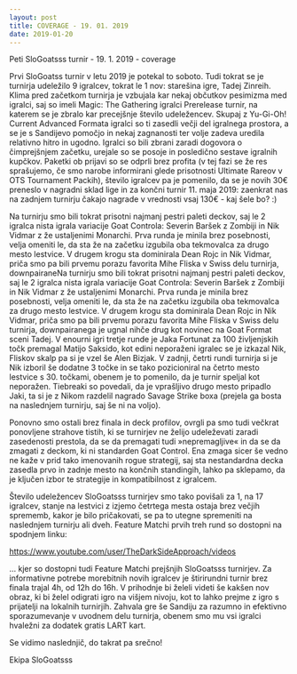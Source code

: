 ```yaml
---
layout: post
title: COVERAGE - 19. 01. 2019
date: 2019-01-20
---
```

Peti SloGoatsss turnir - 19. 1. 2019 - coverage

Prvi SloGoatss turnir v letu 2019 je potekal to soboto. Tudi tokrat se je turnirja udeležilo 9 igralcev, tokrat le 1 nov: starešina igre, Tadej Zinreih. Klima pred začetkom turnirja je vzbujala kar nekaj občutkov pesimizma med igralci, saj so imeli Magic: The Gathering igralci Prerelease turnir, na katerem se je zbralo kar precejšnje število udeležencev. Skupaj z Yu-Gi-Oh! Current Advanced Formata igralci so ti zasedli večji del igralnega prostora, a se je s Sandijevo pomočjo in nekaj zagnanosti ter volje zadeva uredila relativno hitro in ugodno. Igralci so bili zbrani zaradi dogovora o čimprejšnjem začetku, urejale so se posoje in posledično sestave igralnih kupčkov. Paketki ob prijavi so se odprli brez profita (v tej fazi se že res sprašujemo, če smo narobe informirani glede prisotnosti Ultimate Rareov v OTS Tournament Packih), število igralcev pa je pomenilo, da se je novih 30€ preneslo v nagradni sklad lige in za končni turnir 11. maja 2019: zaenkrat nas na zadnjem turnirju čakajo nagrade v vrednosti vsaj 130€ - kaj šele bo? :)

Na turnirju smo bili tokrat prisotni najmanj pestri paleti deckov, saj le 2 igralca nista igrala variacije Goat Controla: Severin Baršek z Zombiji in Nik Vidmar z že ustaljenimi Monarchi. Prva runda je minila brez posebnosti, velja omeniti le, da sta že na začetku izgubila oba tekmovalca za drugo mesto lestvice. V drugem krogu sta dominirala Dean Rojc in Nik Vidmar, priča smo pa bili prvemu porazu favorita Mihe Fliska v Swiss delu turnirja, downpairane<span id="anchor"></span>Na turnirju smo bili tokrat prisotni najmanj pestri paleti deckov, saj le 2 igralca nista igrala variacije Goat Controla: Severin Baršek z Zombiji in Nik Vidmar z že ustaljenimi Monarchi. Prva runda je minila brez posebnosti, velja omeniti le, da sta že na začetku izgubila oba tekmovalca za drugo mesto lestvice. V drugem krogu sta dominirala Dean Rojc in Nik Vidmar, priča smo pa bili prvemu porazu favorita Mihe Fliska v Swiss delu turnirja, downpairanega je ugnal nihče drug kot novinec na Goat Format sceni Tadej. V enourni igri tretje runde je Jaka Fortunat za 100 življenjskih točk premagal Matijo Saksido, kot edini neporaženi igralec se je izkazal Nik, Fliskov skalp pa si je vzel še Alen Bizjak. V zadnji, četrti rundi turnirja si je Nik izboril še dodatne 3 točke in se tako pozicioniral na četrto mesto lestvice s 30. točkami, obenem je to pomenilo, da je turnir speljal kot neporažen. Tiebreaki so povedali, da je vprašljivo drugo mesto pripadlo Jaki, ta si je z Nikom razdelil nagrado Savage Strike boxa (prejela ga bosta na naslednjem turnirju, saj še ni na voljo).

Ponovno smo ostali brez finala in deck profilov, ovrgli pa smo tudi večkrat ponovljene strahove tistih, ki se turnirjev ne želijo udeleževati zaradi zasedenosti prestola, da se da premagati tudi »nepremagljive« in da se da zmagati z deckom, ki ni standarden Goat Control. Ena zmaga sicer še vedno ne kaže v prid tako imenovanih rogue strategij, saj sta nestandardna decka zasedla prvo in zadnje mesto na končnih standingih, lahko pa sklepamo, da je ključen izbor te strategije in kompatibilnost z igralcem.

Število udeležencev SloGoatsss turnirjev smo tako povišali za 1, na 17 igralcev, stanje na lestvici z izjemo četrtega mesta ostaja brez večjih sprememb, kakor je bilo pričakovati, se pa to utegne spremeniti na naslednjem turnirju ali dveh. Feature Matchi prvih treh rund so dostopni na spodnjem linku:

https://www.youtube.com/user/TheDarkSideApproach/videos

… kjer so dostopni tudi Feature Matchi prejšnjih SloGoatsss turnirjev. Za informativne potrebe morebitnih novih igralcev je štirirundni turnir brez finala trajal 4h, od 12h do 16h. V prihodnje bi želeli videti še kakšen nov obraz, ki bi želel odigrati igro na višjem nivoju, kot to lahko prejme z igro s prijatelji na lokalnih turnirjih. Zahvala gre še Sandiju za razumno in efektivno sporazumevanje v uvodnem delu turnirja, obenem smo mu vsi igralci hvaležni za dodatek gratis LART kart.

Se vidimo naslednjič, do takrat pa srečno!

Ekipa SloGoatsss
